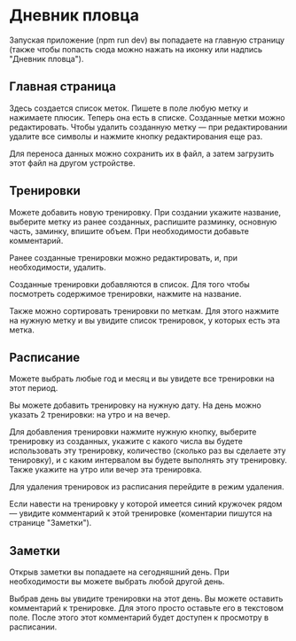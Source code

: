 # Дневник пловца

Запуская приложение (npm run dev) вы попадаете на главную страницу (также чтобы попасть сюда можно нажать на иконку или надпись "Дневник пловца").

## Главная страница
Здесь создается список меток. Пишете в поле любую метку и нажимаете плюсик. Теперь она есть в списке.
Созданные метки можно редактировать.
Чтобы удалить созданную метку — при редактировании удалите все символы и нажмите кнопку редактирования еще раз.

Для переноса данных можно сохранить их в файл, а затем загрузить этот файл на другом устройстве.

## Тренировки
Можете добавить новую тренировку. При создании укажите название, выберите метку из ранее созданных, распишите разминку, основную часть, заминку, впишите объем. При необходимости добавьте комментарий.

Ранее созданные тренировки можно редактировать, и, при необходимости, удалить.

Созданные тренировки добавляются в список. Для того чтобы посмотреть содержимое тренировки, нажмите на название.

Также можно сортировать тренировки по меткам. Для этого нажмите на нужную метку и вы увидите список тренировок, у которых есть эта метка.

## Расписание
Можете выбрать любые год и месяц и вы увидете все тренировки на этот период.

Вы можете добавить тренировку на нужную дату. На день можно указать 2 тренировки: на утро и на вечер.

Для добавления тренировки нажмите нужную кнопку, выберите тренировку из созданных, укажите с какого числа вы будете использовать эту тренировку, количество (сколько раз вы сделаете эту тенировку), и с каким интервалом вы будете выполнять эту тренировку. Также укажите на утро или вечер эта тренировка.

Для удаления тренировок из расписания перейдите в режим удаления.

Если навести на тренировку у которой имеется синий кружочек рядом — увидите комментарий к этой тренировке (коментарии пишутся на странице "Заметки").

## Заметки
Открыв заметки вы попадаете на сегодняшний день. При необходимости вы можете выбрать любой другой день.

Выбрав день вы увидите тренировки на этот день. Вы можете оставить комментарий к тренировке. Для этого просто оставьте его в текстовом поле. После этого этот комментарий будет доступен к просмотру в расписании.

